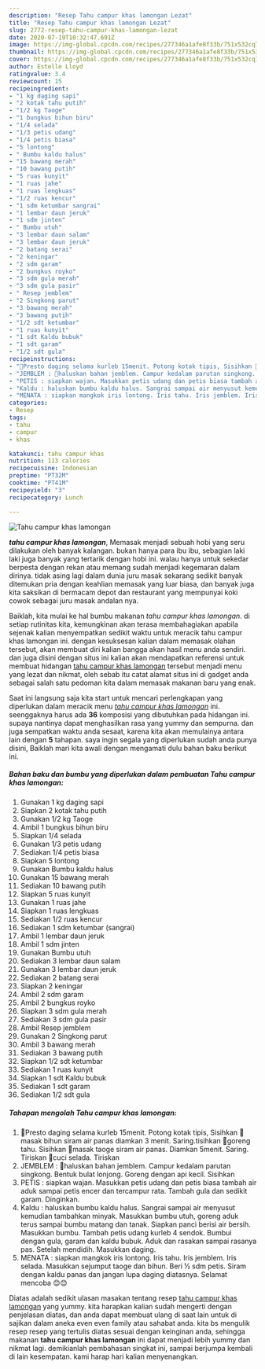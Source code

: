 ```yaml
---
description: "Resep Tahu campur khas lamongan Lezat"
title: "Resep Tahu campur khas lamongan Lezat"
slug: 2772-resep-tahu-campur-khas-lamongan-lezat
date: 2020-07-19T10:32:47.691Z
image: https://img-global.cpcdn.com/recipes/277346a1afe8f33b/751x532cq70/tahu-campur-khas-lamongan-foto-resep-utama.jpg
thumbnail: https://img-global.cpcdn.com/recipes/277346a1afe8f33b/751x532cq70/tahu-campur-khas-lamongan-foto-resep-utama.jpg
cover: https://img-global.cpcdn.com/recipes/277346a1afe8f33b/751x532cq70/tahu-campur-khas-lamongan-foto-resep-utama.jpg
author: Estelle Lloyd
ratingvalue: 3.4
reviewcount: 15
recipeingredient:
- "1 kg daging sapi"
- "2 kotak tahu putih"
- "1/2 kg Taoge"
- "1 bungkus bihun biru"
- "1/4 selada"
- "1/3 petis udang"
- "1/4 petis biasa"
- "5 lontong"
- " Bumbu kaldu halus"
- "15 bawang merah"
- "10 bawang putih"
- "5 ruas kunyit"
- "1 ruas jahe"
- "1 ruas lengkuas"
- "1/2 ruas kencur"
- "1 sdm ketumbar sangrai"
- "1 lembar daun jeruk"
- "1 sdm jinten"
- " Bumbu utuh"
- "3 lembar daun salam"
- "3 lembar daun jeruk"
- "2 batang serai"
- "2 keningar"
- "2 sdm garam"
- "2 bungkus royko"
- "3 sdm gula merah"
- "3 sdm gula pasir"
- " Resep jemblem"
- "2 Singkong parut"
- "3 bawang merah"
- "3 bawang putih"
- "1/2 sdt ketumbar"
- "1 ruas kunyit"
- "1 sdt Kaldu bubuk"
- "1 sdt garam"
- "1/2 sdt gula"
recipeinstructions:
- "🌱Presto daging selama kurleb 15menit. Potong kotak tipis, Sisihkan 🌱masak bihun siram air panas diamkan 3 menit. Saring.tisihkan 🌱goreng tahu. Sisihkan 🌱masak taoge siram air panas. Diamkan 5menit. Saring. Tiriskan 🌱cuci selada. Tiriskan"
- "JEMBLEM : 🌱haluskan bahan jemblem. Campur kedalam parutan singkong. Bentuk bulat lonjong. Goreng dengan api kecil. Sisihkan"
- "PETIS : siapkan wajan. Masukkan petis udang dan petis biasa tambah air aduk sampai petis encer dan tercampur rata. Tambah gula dan sedikit garam. Dinginkan."
- "Kaldu : haluskan bumbu kaldu halus. Sangrai sampai air menyusut kemudian tambahkan minyak. Masukkan bumbu utuh, goreng aduk terus sampai bumbu matang dan tanak. Siapkan panci berisi air bersih. Masukkan bumbu. Tambah petis udang kurleb 4 sendok. Bumbui dengan gula, garam dan kaldu bubuk. Aduk dan rasakan sampai rasanya pas. Setelah mendidih. Masukkan daging."
- "MENATA : siapkan mangkok iris lontong. Iris tahu. Iris jemblem. Iris selada. Masukkan sejumput taoge dan bihun. Beri ½ sdm petis. Siram dengan kaldu panas dan jangan lupa daging diatasnya. Selamat mencoba 😊😊"
categories:
- Resep
tags:
- tahu
- campur
- khas

katakunci: tahu campur khas 
nutrition: 113 calories
recipecuisine: Indonesian
preptime: "PT32M"
cooktime: "PT41M"
recipeyield: "3"
recipecategory: Lunch

---
```



![Tahu campur khas lamongan](https://img-global.cpcdn.com/recipes/277346a1afe8f33b/751x532cq70/tahu-campur-khas-lamongan-foto-resep-utama.jpg)

<b><i>tahu campur khas lamongan</i></b>, Memasak menjadi sebuah hobi yang seru dilakukan oleh banyak kalangan. bukan hanya para ibu ibu, sebagian laki laki juga banyak yang tertarik dengan hobi ini. walau hanya untuk sekedar berpesta dengan rekan atau memang sudah menjadi kegemaran dalam dirinya. tidak asing lagi dalam dunia juru masak sekarang sedikit banyak ditemukan pria dengan keahlian memasak yang luar biasa, dan banyak juga kita saksikan di bermacam depot dan restaurant yang mempunyai koki cowok sebagai juru masak andalan nya.

Baiklah, kita mulai ke hal bumbu makanan <i>tahu campur khas lamongan</i>. di setiap rutinitas kita, kemungkinan akan terasa membahagiakan apabila sejenak kalian menyempatkan sedikit waktu untuk meracik tahu campur khas lamongan ini. dengan kesuksesan kalian dalam memasak olahan tersebut, akan membuat diri kalian bangga akan hasil menu anda sendiri. dan juga disini dengan situs ini kalian akan mendapatkan referensi untuk membuat hidangan <u>tahu campur khas lamongan</u> tersebut menjadi menu yang lezat dan nikmat, oleh sebab itu catat alamat situs ini di gadget anda sebagai salah satu pedoman kita dalam memasak makanan baru yang enak.




Saat ini langsung saja kita start untuk mencari perlengkapan yang diperlukan dalam meracik menu <u><i>tahu campur khas lamongan</i></u> ini. seenggaknya harus ada <b>36</b> komposisi yang dibutuhkan pada hidangan ini. supaya nantinya dapat menghasilkan rasa yang yummy dan sempurna. dan juga sempatkan waktu anda sesaat, karena kita akan memulainya antara lain dengan <b>5</b> tahapan. saya ingin segala yang diperlukan sudah anda punya disini, Baiklah mari kita awali dengan mengamati dulu bahan baku berikut ini.

<!--inarticleads1-->

##### Bahan baku dan bumbu yang diperlukan dalam pembuatan Tahu campur khas lamongan:

1. Gunakan 1 kg daging sapi
1. Siapkan 2 kotak tahu putih
1. Gunakan 1/2 kg Taoge
1. Ambil 1 bungkus bihun biru
1. Siapkan 1/4 selada
1. Gunakan 1/3 petis udang
1. Sediakan 1/4 petis biasa
1. Siapkan 5 lontong
1. Gunakan  Bumbu kaldu halus
1. Gunakan 15 bawang merah
1. Sediakan 10 bawang putih
1. Siapkan 5 ruas kunyit
1. Gunakan 1 ruas jahe
1. Siapkan 1 ruas lengkuas
1. Sediakan 1/2 ruas kencur
1. Sediakan 1 sdm ketumbar (sangrai)
1. Ambil 1 lembar daun jeruk
1. Ambil 1 sdm jinten
1. Gunakan  Bumbu utuh
1. Sediakan 3 lembar daun salam
1. Gunakan 3 lembar daun jeruk
1. Sediakan 2 batang serai
1. Siapkan 2 keningar
1. Ambil 2 sdm garam
1. Ambil 2 bungkus royko
1. Siapkan 3 sdm gula merah
1. Sediakan 3 sdm gula pasir
1. Ambil  Resep jemblem
1. Gunakan 2 Singkong parut
1. Ambil 3 bawang merah
1. Sediakan 3 bawang putih
1. Siapkan 1/2 sdt ketumbar
1. Sediakan 1 ruas kunyit
1. Siapkan 1 sdt Kaldu bubuk
1. Sediakan 1 sdt garam
1. Sediakan 1/2 sdt gula




<!--inarticleads2-->

##### Tahapan mengolah Tahu campur khas lamongan:

1. 🌱Presto daging selama kurleb 15menit. Potong kotak tipis, Sisihkan 🌱masak bihun siram air panas diamkan 3 menit. Saring.tisihkan 🌱goreng tahu. Sisihkan 🌱masak taoge siram air panas. Diamkan 5menit. Saring. Tiriskan 🌱cuci selada. Tiriskan
1. JEMBLEM : 🌱haluskan bahan jemblem. Campur kedalam parutan singkong. Bentuk bulat lonjong. Goreng dengan api kecil. Sisihkan
1. PETIS : siapkan wajan. Masukkan petis udang dan petis biasa tambah air aduk sampai petis encer dan tercampur rata. Tambah gula dan sedikit garam. Dinginkan.
1. Kaldu : haluskan bumbu kaldu halus. Sangrai sampai air menyusut kemudian tambahkan minyak. Masukkan bumbu utuh, goreng aduk terus sampai bumbu matang dan tanak. Siapkan panci berisi air bersih. Masukkan bumbu. Tambah petis udang kurleb 4 sendok. Bumbui dengan gula, garam dan kaldu bubuk. Aduk dan rasakan sampai rasanya pas. Setelah mendidih. Masukkan daging.
1. MENATA : siapkan mangkok iris lontong. Iris tahu. Iris jemblem. Iris selada. Masukkan sejumput taoge dan bihun. Beri ½ sdm petis. Siram dengan kaldu panas dan jangan lupa daging diatasnya. Selamat mencoba 😊😊




Diatas adalah sedikit ulasan masakan tentang resep <u>tahu campur khas lamongan</u> yang yummy. kita harapkan kalian sudah mengerti dengan penjelasan diatas, dan anda dapat membuat ulang di saat lain untuk di sajikan dalam aneka even even family atau sahabat anda. kita bs mengulik resep resep yang tertulis diatas sesuai dengan keinginan anda, sehingga makanan <b>tahu campur khas lamongan</b> ini dapat menjadi lebih yummy dan nikmat lagi. demikianlah pembahasan singkat ini, sampai berjumpa kembali di lain kesempatan. kami harap hari kalian menyenangkan.
